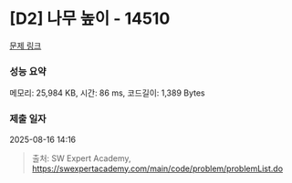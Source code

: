 # [D2] 나무 높이 - 14510 

[문제 링크](https://swexpertacademy.com/main/code/problem/problemDetail.do?contestProbId=AYFofW8qpXYDFAR4) 

### 성능 요약

메모리: 25,984 KB, 시간: 86 ms, 코드길이: 1,389 Bytes

### 제출 일자

2025-08-16 14:16



> 출처: SW Expert Academy, https://swexpertacademy.com/main/code/problem/problemList.do
